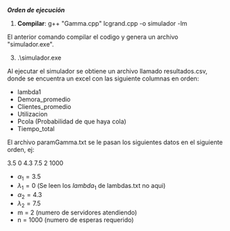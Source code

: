 ***Orden de ejecución***
1) **Compilar**:  g++ "Gamma.cpp" lcgrand.cpp -o simulador -lm

El anterior comando compilar el codigo y genera un archivo "simulador.exe".

3) .\simulador.exe

Al ejecutar el simulador se obtiene un archivo llamado resultados.csv, donde se encuentra un excel con las siguiente columnas en orden:

- lambda1
- Demora_promedio
- Clientes_promedio
- Utilizacion
- Pcola (Probabilidad de que haya cola)
- Tiempo_total

El archivo paramGamma.txt se le pasan los siguientes datos en el siguiente orden, ej:

3.5 0 4.3 7.5 2 1000

- $\alpha_1 = 3.5$
- $\lambda_1 = 0$ (Se leen los $lambda_1$ de lambdas.txt no aqui)
- $\alpha_2 = 4.3$
- $\lambda_2 = 7.5$
- m = 2 (numero de servidores atendiendo)
- n = 1000 (numero de esperas requerido)
